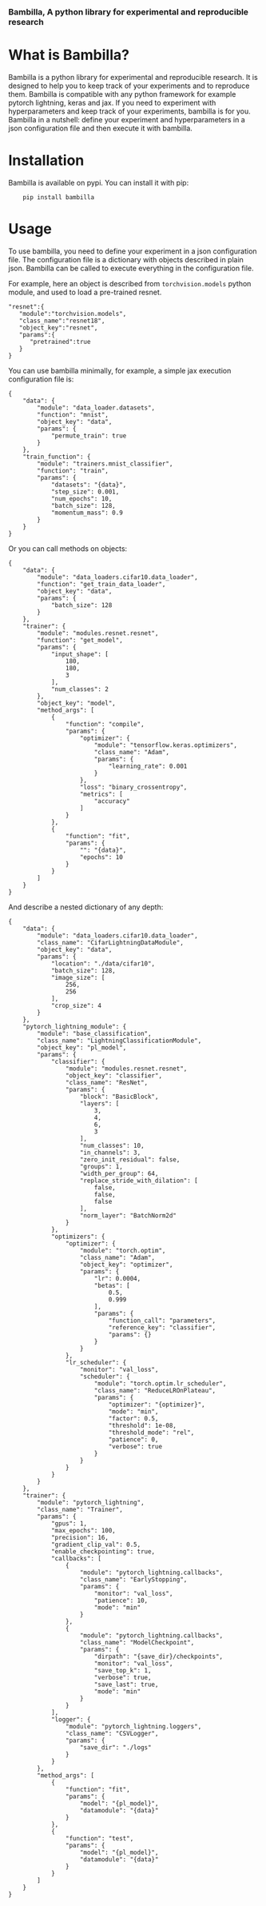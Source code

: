 ### Bambilla, A python library for experimental and reproducible research


# What is Bambilla?

Bambilla is a python library for experimental and reproducible research. It is designed to help you to keep track of your experiments and to reproduce them. Bambilla is compatible with any python framework for example pytorch lightning, keras and jax. If you need to experiment with hyperparameters and keep track of your experiments, bambilla is for you. Bambilla in a nutshell: define your experiment and hyperparameters in a json configuration file and then execute it with bambilla. 

# Installation

Bambilla is available on pypi. You can install it with pip:
```
    pip install bambilla
```

# Usage

To use bambilla, you need to define your experiment in a json configuration file. The configuration file is a dictionary with objects described in plain json. Bambilla can be called to execute everything in the configuration file. 

For example, here an object is described from `torchvision.models` python module, and used to load a pre-trained resnet.

```
"resnet":{
   "module":"torchvision.models",
   "class_name":"resnet18",
   "object_key":"resnet",
   "params":{
      "pretrained":true
   }
}

```


You can use bambilla minimally, for example, a simple jax execution configuration file is:

```
{
    "data": {
        "module": "data_loader.datasets",
        "function": "mnist",
        "object_key": "data",
        "params": {
            "permute_train": true
        }
    },
    "train_function": {
        "module": "trainers.mnist_classifier",
        "function": "train",
        "params": {
            "datasets": "{data}",
            "step_size": 0.001,
            "num_epochs": 10,
            "batch_size": 128,
            "momentum_mass": 0.9
        }
    }
}
```

Or you can call methods on objects:
```
{
    "data": {
        "module": "data_loaders.cifar10.data_loader",
        "function": "get_train_data_loader",
        "object_key": "data",
        "params": {
            "batch_size": 128
        }
    },
    "trainer": {
        "module": "modules.resnet.resnet",
        "function": "get_model",
        "params": {
            "input_shape": [
                180,
                180,
                3
            ],
            "num_classes": 2
        },
        "object_key": "model",
        "method_args": [
            {
                "function": "compile",
                "params": {
                    "optimizer": {
                        "module": "tensorflow.keras.optimizers",
                        "class_name": "Adam",
                        "params": {
                            "learning_rate": 0.001
                        }
                    },
                    "loss": "binary_crossentropy",
                    "metrics": [
                        "accuracy"
                    ]
                }
            },
            {
                "function": "fit",
                "params": {
                    "": "{data}",
                    "epochs": 10
                }
            }
        ]
    }
}
```



And describe a nested dictionary of any depth:
```
{
    "data": {
        "module": "data_loaders.cifar10.data_loader",
        "class_name": "CifarLightningDataModule",
        "object_key": "data",
        "params": {
            "location": "./data/cifar10",
            "batch_size": 128,
            "image_size": [
                256,
                256
            ],
            "crop_size": 4
        }
    },
    "pytorch_lightning_module": {
        "module": "base_classification",
        "class_name": "LightningClassificationModule",
        "object_key": "pl_model",
        "params": {
            "classifier": {
                "module": "modules.resnet.resnet",
                "object_key": "classifier",
                "class_name": "ResNet",
                "params": {
                    "block": "BasicBlock",
                    "layers": [
                        3,
                        4,
                        6,
                        3
                    ],
                    "num_classes": 10,
                    "in_channels": 3,
                    "zero_init_residual": false,
                    "groups": 1,
                    "width_per_group": 64,
                    "replace_stride_with_dilation": [
                        false,
                        false,
                        false
                    ],
                    "norm_layer": "BatchNorm2d"
                }
            },
            "optimizers": {
                "optimizer": {
                    "module": "torch.optim",
                    "class_name": "Adam",
                    "object_key": "optimizer",
                    "params": {
                        "lr": 0.0004,
                        "betas": [
                            0.5,
                            0.999
                        ],
                        "params": {
                            "function_call": "parameters",
                            "reference_key": "classifier",
                            "params": {}
                        }
                    }
                },
                "lr_scheduler": {
                    "monitor": "val_loss",
                    "scheduler": {
                        "module": "torch.optim.lr_scheduler",
                        "class_name": "ReduceLROnPlateau",
                        "params": {
                            "optimizer": "{optimizer}",
                            "mode": "min",
                            "factor": 0.5,
                            "threshold": 1e-08,
                            "threshold_mode": "rel",
                            "patience": 0,
                            "verbose": true
                        }
                    }
                }
            }
        }
    },
    "trainer": {
        "module": "pytorch_lightning",
        "class_name": "Trainer",
        "params": {
            "gpus": 1,
            "max_epochs": 100,
            "precision": 16,
            "gradient_clip_val": 0.5,
            "enable_checkpointing": true,
            "callbacks": [
                {
                    "module": "pytorch_lightning.callbacks",
                    "class_name": "EarlyStopping",
                    "params": {
                        "monitor": "val_loss",
                        "patience": 10,
                        "mode": "min"
                    }
                },
                {
                    "module": "pytorch_lightning.callbacks",
                    "class_name": "ModelCheckpoint",
                    "params": {
                        "dirpath": "{save_dir}/checkpoints",
                        "monitor": "val_loss",
                        "save_top_k": 1,
                        "verbose": true,
                        "save_last": true,
                        "mode": "min"
                    }
                }
            ],
            "logger": {
                "module": "pytorch_lightning.loggers",
                "class_name": "CSVLogger",
                "params": {
                    "save_dir": "./logs"
                }
            }
        },
        "method_args": [
            {
                "function": "fit",
                "params": {
                    "model": "{pl_model}",
                    "datamodule": "{data}"
                }
            },
            {
                "function": "test",
                "params": {
                    "model": "{pl_model}",
                    "datamodule": "{data}"
                }
            }
        ]
    }
}
```